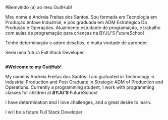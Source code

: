 
#Bemvindo (a) ao meu GuitHub!

Meu nome é Andreia Freitas dos Santos. Sou formada em Tecnologia em Produção ênfase Industrial, e pós graduada em ADM Estratégica Da Produção e Operações. Atualmente estudante de programação, e trabalho com aulas de programação para crianças na BYJU'S FutureSchool

Tenho determinação e adoro desafios, e muita vontade de aprender.

Serei uma futura Full Stack Developer

##

**#Welcome to my GuitHub!**

My name is Andreia Freitas dos Santos. I am gratuated in Technology in Industrial Production and Post Graduate in Strategic ADM of Production and Operations.
Currently a programming student, I work with programming classes for children at ***BYJU'S*** FutureSchool

I have determination and I love challenges, and a great desire to learn.

I will be a future Full Stack Developer
